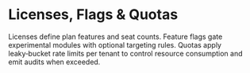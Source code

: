 # Licenses, Flags & Quotas

Licenses define plan features and seat counts. Feature flags gate experimental modules with optional targeting rules. Quotas apply leaky‑bucket rate limits per tenant to control resource consumption and emit audits when exceeded.
